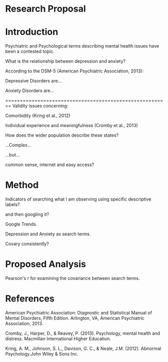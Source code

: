 Research Proposal
========================================================



Introduction
========================================================
Psychiatric and Psychological terms describing mental health issues have been a contested topic.

What is the relationship between depression and anxiety?

According to the DSM-5    (American Psychiatric Association, 2013):   

Depressive Disorders are...

Anxiety Disorders are...

========================================================
Validity issues concerning:

Comorbidity (Kring et al., 2012)

Individual experience and meaningfulness (Cromby et al., 2013)

How does the wider population describe these states?

 ...Complex...

 ...but...

common sense, internet and easy access?

Method
========================================================
Indicators of searching what I am observing using specific descriptive labels?

and then googling it?

Google Trends.

Depression and Anxiety as search terms.

Covary consistently?

Proposed Analysis
========================================================
Pearson's r for examining the covariance between search terms.

References
========================================================
American Psychiatric Association: Diagnostic and Statistical Manual of Mental Disorders, Fifth Edition. Arlington, VA, American Psychiatric Association, 2013.

Cromby, J., Harper, D., & Reavey, P. (2013). Psychology, mental health and distress. Macmillan International Higher Education.

Kring, A. M., Johnson, S. L., Davison, G. C., & Neale, J.M. (2012). Abnormal Psychology.John Wiley & Sons Inc.
